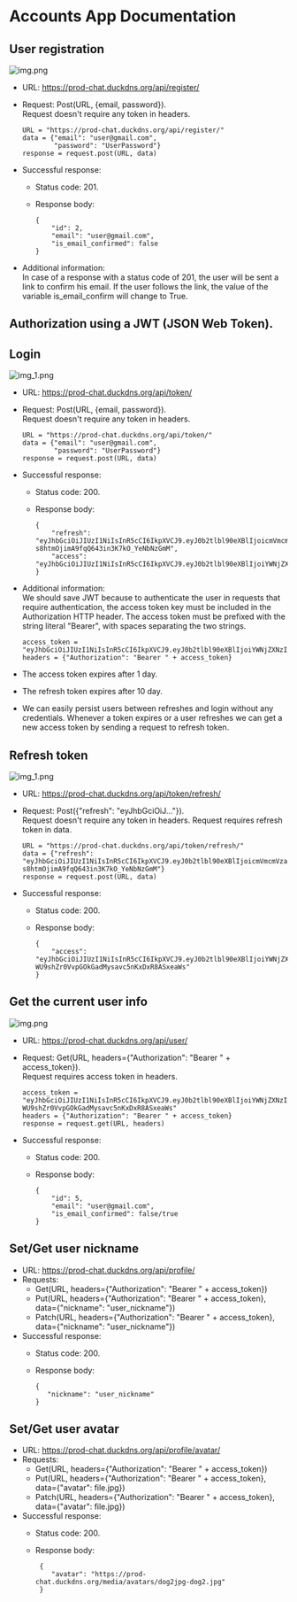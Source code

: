 # Accounts App Documentation

## User registration
![img.png](img/register.png)
-   URL: https://prod-chat.duckdns.org/api/register/
-   Request: Post(URL, {email, password}).  
    Request doesn't require any token in headers.

    ```
    URL = "https://prod-chat.duckdns.org/api/register/"
    data = {"email": "user@gmail.com",
            "password": "UserPassword"}
    response = request.post(URL, data)
    ```

-   Successful response:
    -   Status code: 201.
    -   Response body:

        ```
        {
            "id": 2,
            "email": "user@gmail.com",
            "is_email_confirmed": false
        }
        ```

-   Additional information:  
    In case of a response with a status code of 201, the user will be sent a link to confirm his email. If the user follows the link, the value of the variable is_email_confirm will change to True.

## Authorization using a JWT (JSON Web Token).

## Login

![img_1.png](img/login.png)

-   URL: https://prod-chat.duckdns.org/api/token/
-   Request: Post(URL, {email, password}).  
    Request doesn't require any token in headers.

    ```
    URL = "https://prod-chat.duckdns.org/api/token/"
    data = {"email": "user@gmail.com",
            "password": "UserPassword"}
    response = request.post(URL, data)
    ```

-   Successful response:
    -   Status code: 200.
    -   Response body:

        ```
        {
            "refresh": "eyJhbGciOiJIUzI1NiIsInR5cCI6IkpXVCJ9.eyJ0b2tlbl90eXBlIjoicmVmcmVzaCIsImV4cCI6MTY4ODIxMTEzMiwiaWF0IjoxNjg3MzQ3MTMyLCJqdGkiOiIxMDBkODBlYzgzNTg0ZGI1YmExODQ5Njc3ODg0OWNjYSIsInVzZXJfaWQiOjEzfQ.aL849Cdf-s8htmOjimA9fqQ643in3K7kO_YeNbNzGmM",
            "access": "eyJhbGciOiJIUzI1NiIsInR5cCI6IkpXVCJ9.eyJ0b2tlbl90eXBlIjoiYWNjZXNzIiwiZXhwIjoxNjg3NDMzNTMyLCJpYXQiOjE2ODczNDcxMzIsImp0aSI6Ijk4MGM3MjU4ZTNmMDQ4NmViZmU3OTMxYzBkMmQzMGIzIiwidXNlcl9pZCI6MTN9.wwT_HBIP_e9gUFLIL7emd4H8xf75GM8jKskdihnRlu4"
        }
        ```

-   Additional information:  
    We should save JWT because to authenticate the user in requests that require authentication, the access token key must be included in the Authorization HTTP header. The access token must be prefixed with the string literal "Bearer", with spaces separating the two strings.

    ```
    access_token = "eyJhbGciOiJIUzI1NiIsInR5cCI6IkpXVCJ9.eyJ0b2tlbl90eXBlIjoiYWNjZXNzIiwiZXhwIjoxNjg3NDMzNTMyLCJpYXQiOjE2ODczNDcxMzIsImp0aSI6Ijk4MGM3MjU4ZTNmMDQ4NmViZmU3OTMxYzBkMmQzMGIzIiwidXNlcl9pZCI6MTN9.wwT_HBIP_e9gUFLIL7emd4H8xf75GM8jKskdihnRlu4"
    headers = {"Authorization": "Bearer " + access_token}
    ```

-   The access token expires after 1 day.
-   The refresh token expires after 10 day.
-   We can easily persist users between refreshes and login without any credentials. Whenever a token expires or a user refreshes we can get a new access token by sending a request to refresh token.

## Refresh token
![img_1.png](img/refresh.png)
-   URL: https://prod-chat.duckdns.org/api/token/refresh/
-   Request: Post({"refresh": "eyJhbGciOiJ..."}).  
    Request doesn't require any token in headers. Request requires refresh token in data.

    ```
    URL = "https://prod-chat.duckdns.org/api/token/refresh/"
    data = {"refresh": "eyJhbGciOiJIUzI1NiIsInR5cCI6IkpXVCJ9.eyJ0b2tlbl90eXBlIjoicmVmcmVzaCIsImV4cCI6MTY4ODIxMTEzMiwiaWF0IjoxNjg3MzQ3MTMyLCJqdGkiOiIxMDBkODBlYzgzNTg0ZGI1YmExODQ5Njc3ODg0OWNjYSIsInVzZXJfaWQiOjEzfQ.aL849Cdf-s8htmOjimA9fqQ643in3K7kO_YeNbNzGmM"}
    response = request.post(URL, data)
    ```

-   Successful response:
    -   Status code: 200.
    -   Response body:

        ```
        {
            "access": "eyJhbGciOiJIUzI1NiIsInR5cCI6IkpXVCJ9.eyJ0b2tlbl90eXBlIjoiYWNjZXNzIiwiZXhwIjoxNjg3NDM1OTU0LCJpYXQiOjE2ODczNDcxMzIsImp0aSI6IjkwM2FhNmRhNjhjZDQxZGY4ZjNhODYzNGY5MzhkNzc3IiwidXNlcl9pZCI6MTN9.TDFu-WU9shZr0VvpGOkGadMysavc5nKxDxR8ASxeaWs"
        }
        ```

## Get the current user info
![img.png](img/get_data.png)
-   URL: https://prod-chat.duckdns.org/api/user/
-   Request: Get(URL, headers={"Authorization": "Bearer " + access_token}).  
    Request requires access token in headers.

    ```
    access_token = "eyJhbGciOiJIUzI1NiIsInR5cCI6IkpXVCJ9.eyJ0b2tlbl90eXBlIjoiYWNjZXNzIiwiZXhwIjoxNjg3NDM1OTU0LCJpYXQiOjE2ODczNDcxMzIsImp0aSI6IjkwM2FhNmRhNjhjZDQxZGY4ZjNhODYzNGY5MzhkNzc3IiwidXNlcl9pZCI6MTN9.TDFu-WU9shZr0VvpGOkGadMysavc5nKxDxR8ASxeaWs"
    headers = {"Authorization": "Bearer " + access_token}
    response = request.get(URL, headers)
    ```

-   Successful response:
    -   Status code: 200.
    -   Response body:

        ```
        {
            "id": 5,
            "email": "user@gmail.com",
            "is_email_confirmed": false/true
        }
        ```

## Set/Get user nickname
-   URL: https://prod-chat.duckdns.org/api/profile/
-   Requests:
    -   Get(URL, headers={"Authorization": "Bearer " + access_token})
    -   Put(URL, headers={"Authorization": "Bearer " + access_token}, data={"nickname": "user_nickname"})
    -   Patch(URL, headers={"Authorization": "Bearer " + access_token}, data={"nickname": "user_nickname"})
-   Successful response:
    -   Status code: 200.
    -   Response body:

        ```
        {
           "nickname": "user_nickname"
        }
        ```

## Set/Get user avatar
-   URL: https://prod-chat.duckdns.org/api/profile/avatar/
-   Requests:
    -   Get(URL, headers={"Authorization": "Bearer " + access_token})
    -   Put(URL, headers={"Authorization": "Bearer " + access_token}, data={"avatar": file.jpg})
    -   Patch(URL, headers={"Authorization": "Bearer " + access_token}, data={"avatar": file.jpg})
-   Successful response:
    -   Status code: 200.
    -   Response body:

        ```
         {
            "avatar": "https://prod-chat.duckdns.org/media/avatars/dog2jpg-dog2.jpg"
         }
        ```